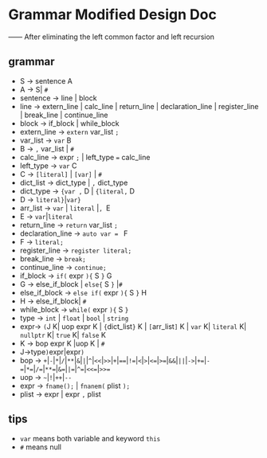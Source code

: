 # Grammar Modified Design Doc
—— After eliminating the left common factor and left recursion
## grammar
+ S -> sentence A
+ A -> S| `#`
+ sentence -> line | block
+ line -> extern_line | calc_line | return_line | declaration_line | register_line | break_line | continue_line
+ block -> if_block | while_block
+ extern_line -> `extern` var_list `;`
+ var_list -> `var` B
+ B -> `,` var_list | `#`
+ calc_line -> expr `;` | left_type `=` calc_line
+ left_type ->  `var` C
+ C -> `[literal]` | `[var]` | `#`
+ dict_list -> dict_type | `,` dict_type
+ dict_type -> `{var ,` D | `{literal,` D
+ D -> `literal}`|`var}`
+ arr_list ->  `var` | `literal` |`, `E
+ E -> `var`|`literal`
+ return_line -> `return` var_list `;`
+ declaration_line -> `auto var = ` F
+ F -> `literal;`
+ register_line -> `register literal;`
+ break_line -> `break;`
+ continue_line -> `continue;`
+ if_block -> `if(` expr `){` S `}` G
+ G -> else_if_block | `else{` S `}` |`#`
+ else_if_block -> `else if(` expr `){` S `}` H
+ H -> else_if_block| `#`
+ while_block -> `while(` expr `){` S `}`
+ type -> `int` | `float` | `bool` | `string`
+ expr-> `(`J K| uop expr K | `{`dict_list`}` K | `[`arr_list`]` K | `var` K| `literal` K| `nullptr` K| `true` K| `false` K
+ K -> bop expr K |uop K | `#`
+ J->type`)`expr|expr`)` 
+ bop -> `+`|`-`|`*`|`/`|`**`|`&`|`|`|`^`|`<<`|`>>`|`+`|`==`|`!=`|`<`|`>`|`<=`|`>=`|`&&`|`||`|`->`|`+=`|`-=`|`*=`|`/=`|`**=`|`&=`|`|=`|`^=`|`<<=`|`>>=`
+ uop -> `~`|`!`|`++`|`--`
+ expr -> `fname();` | `fnanem(` plist `);`
+ plist -> expr | expr `,` plist
## tips
+ `var` means both variable and keyword `this`
+ `#` means null